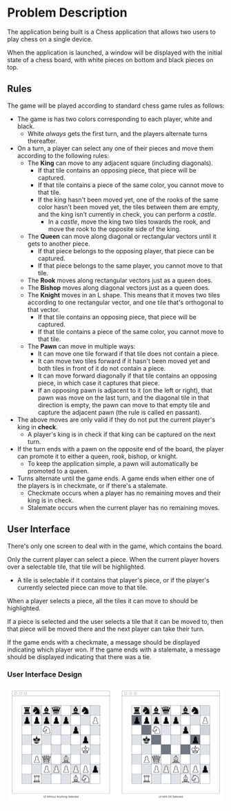 # Problem Description

The application being built is a Chess application that allows two users to play chess on a single device.

When the application is launched, a window will be displayed with the initial state of a chess board, with white pieces on bottom and black pieces on top.

## Rules
The game will be played according to standard chess game rules as follows:
- The game is has two colors corresponding to each player, white and black.
  - White *always* gets the first turn, and the players alternate turns thereafter.
- On a turn, a player can select any one of their pieces and move them according to the following rules:
  - The **King** can move to any adjacent square (including diagonals).
    - If that tile contains an opposing piece, that piece will be captured.
    - If that tile contains a piece of the same color, you cannot move to that tile.
    - If the king hasn't been moved yet, one of the rooks of the same color hasn't been moved yet, the tiles between them are empty, and the king isn't currently in check, you can perform a *castle*.
      - In a *castle*, move the king two tiles towards the rook, and move the rook to the opposite side of the king.
  - The **Queen** can move along diagonal or rectangular vectors until it gets to another piece.
    - If that piece belongs to the opposing player, that piece can be captured.
    - If that piece belongs to the same player, you cannot move to that tile.
  - The **Rook** moves along rectangular vectors just as a queen does.
  - The **Bishop** moves along diagonal vectors just as a queen does.
  - The **Knight** moves in an L shape. 
  This means that it moves two tiles according to one rectangular vector, and one tile that's orthogonal to that vector.
    - If that tile contains an opposing piece, that piece will be captured.
    - If that tile contains a piece of the same color, you cannot move to that tile.
  - The **Pawn** can move in multiple ways:
    - It can move one tile forward if that tile does not contain a piece.
    - It can move two tiles forward if it hasn't been moved yet and both tiles in front of it do not contain a piece.
    - It can move forward diagonally if that tile contains an opposing piece, in which case it captures that piece.
    - If an opposing pawn is adjacent to it (on the left or right), that pawn was move on the last turn, and the diagonal tile in that direction is empty, the pawn can move to that empty tile and capture the adjacent pawn (the rule is called en passant).
- The above moves are only valid if they do not put the current player's king in **check**.
    - A player's king is in check if that king can be captured on the next turn.
- If the turn ends with a pawn on the opposite end of the board, the player can promote it to either a queen, rook, bishop, or knight.
    - To keep the application simple, a pawn will automatically be promoted to a queen.
- Turns alternate until the game ends. A game ends when either one of the players is in checkmate, or if there's a stalemate.
  - Checkmate occurs when a player has no remaining moves and their king is in check.
  - Stalemate occurs when the current player has no remaining moves.

## User Interface

There's only one screen to deal with in the game, which contains the board.

Only the current player can select a piece. When the current player hovers over a selectable tile, that tile will be highlighted.
- A tile is selectable if it contains that player's piece, or if the player's currently selected piece can move to that tile.

When a player selects a piece, all the tiles it can move to should be highlighted.

If a piece is selected and the user selects a tile that it can be moved to, then that piece will be moved there and the next player can take their turn.

If the game ends with a checkmate, a message should be displayed indicating which player won.
If the game ends with a stalemate, a message should be displayed indicating that there was a tie.

### User Interface Design

![](resources/ui_design.png)